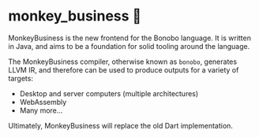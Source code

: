 # monkey_business 🙈
MonkeyBusiness is the new frontend for the Bonobo language.
It is written in Java, and aims to be a foundation for solid tooling
around the language.

The MonkeyBusiness compiler, otherwise known as `bonobo`,
generates LLVM IR, and therefore can be used to produce outputs
for a variety of targets:
* Desktop and server computers (multiple architectures)
* WebAssembly
* Many more...

Ultimately, MonkeyBusiness will replace the old Dart implementation.
